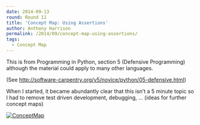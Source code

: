 ```yaml
---
date: 2014-09-13
round: Round 11
title: 'Concept Map: Using Assertions'
author: Anthony Harrison
permalink: /2014/09/concept-map-using-assertions/
tags:
  - Concept Map
---
```

This is from Programming in Python, section 5 (Defensive Programming) although the material could apply to many other languages.

(See http://software-carpentry.org/v5/novice/python/05-defensive.html)

When I started, it became abundantly clear that this isn&#8217;t a 5 minute topic so I had to remove test driven development, debugging, &#8230; (ideas for further concept maps)

[<img class="alignnone size-medium wp-image-8628" alt="ConceptMap" src="/training-course/uploads/2014/09/ConceptMap-300x168.png" />][1]

 [1]: /training-course/uploads/2014/09/ConceptMap.png
